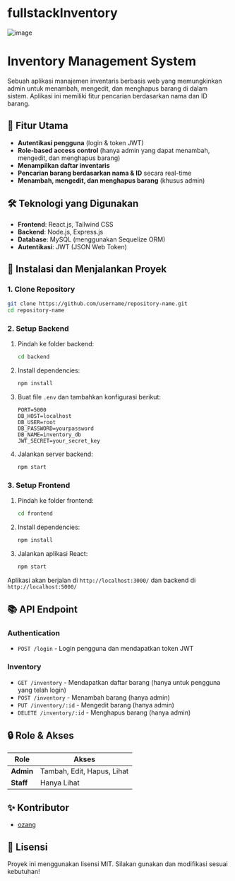 # fullstackInventory
![image](https://github.com/user-attachments/assets/1b95483d-ada6-41b7-9f9c-246943a58f71)


# Inventory Management System

Sebuah aplikasi manajemen inventaris berbasis web yang memungkinkan admin untuk menambah, mengedit, dan menghapus barang di dalam sistem. Aplikasi ini memiliki fitur pencarian berdasarkan nama dan ID barang.

## 📌 Fitur Utama
- **Autentikasi pengguna** (login & token JWT)
- **Role-based access control** (hanya admin yang dapat menambah, mengedit, dan menghapus barang)
- **Menampilkan daftar inventaris**
- **Pencarian barang berdasarkan nama & ID** secara real-time
- **Menambah, mengedit, dan menghapus barang** (khusus admin)

## 🛠️ Teknologi yang Digunakan
- **Frontend**: React.js, Tailwind CSS
- **Backend**: Node.js, Express.js
- **Database**: MySQL (menggunakan Sequelize ORM)
- **Autentikasi**: JWT (JSON Web Token)

## 🚀 Instalasi dan Menjalankan Proyek

### 1. Clone Repository
```bash
git clone https://github.com/username/repository-name.git
cd repository-name
```

### 2. Setup Backend
1. Pindah ke folder backend:
   ```bash
   cd backend
   ```
2. Install dependencies:
   ```bash
   npm install
   ```
3. Buat file `.env` dan tambahkan konfigurasi berikut:
   ```env
   PORT=5000
   DB_HOST=localhost
   DB_USER=root
   DB_PASSWORD=yourpassword
   DB_NAME=inventory_db
   JWT_SECRET=your_secret_key
   ```
4. Jalankan server backend:
   ```bash
   npm start
   ```

### 3. Setup Frontend
1. Pindah ke folder frontend:
   ```bash
   cd frontend
   ```
2. Install dependencies:
   ```bash
   npm install
   ```
3. Jalankan aplikasi React:
   ```bash
   npm start
   ```

Aplikasi akan berjalan di `http://localhost:3000/` dan backend di `http://localhost:5000/`

## 📚 API Endpoint
### **Authentication**
- `POST /login` - Login pengguna dan mendapatkan token JWT

### **Inventory**
- `GET /inventory` - Mendapatkan daftar barang (hanya untuk pengguna yang telah login)
- `POST /inventory` - Menambah barang (hanya admin)
- `PUT /inventory/:id` - Mengedit barang (hanya admin)
- `DELETE /inventory/:id` - Menghapus barang (hanya admin)

## 🔒 Role & Akses
| Role  | Akses |
|--------|-------|
| **Admin** | Tambah, Edit, Hapus, Lihat |
| **Staff** | Hanya Lihat |

## ✨ Kontributor
- [ozang](https://github.com/followthwind)

## 📜 Lisensi
Proyek ini menggunakan lisensi MIT. Silakan gunakan dan modifikasi sesuai kebutuhan!

